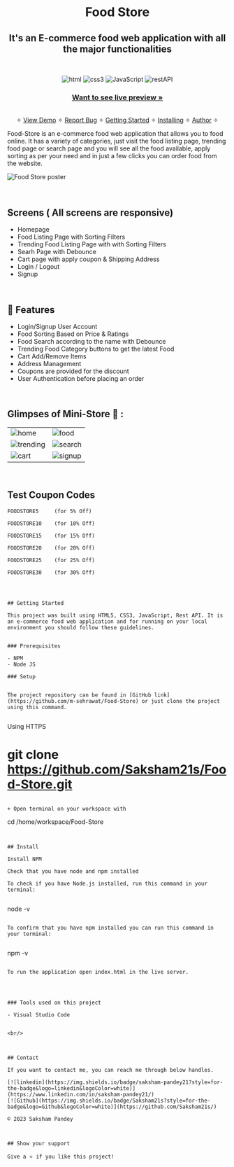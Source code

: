<h1 align="center">Food Store</h1> 

<h2 align="center">It's an E-commerce food web application with all the major functionalities</h2>

<br />
<p align="center">
    <img src="https://img.shields.io/badge/HTML5-E34F26?style=for-the-badge&logo=html5&logoColor=white" alt="html"/>
    <img src="https://img.shields.io/badge/CSS3-1572B6?style=for-the-badge&logo=css3&logoColor=white" alt="css3"/> 
    <img src="https://img.shields.io/badge/JavaScript-323330?style=for-the-badge&logo=javascript&logoColor=F7DF1E" alt="JavaScript" />
    <img src="https://img.shields.io/badge/Rest_API-02303A?style=for-the-badge&logo=react-router&logoColor=white" alt="restAPI"/>
</p>

<h3 align="center"><a href="https://mohit-foodstore.netlify.app/"><strong>Want to see live preview »</strong></a></h3>

<p align="center"> 
    <br />&#10023;
    <a href="#Demo">View Demo</a>   &#10023;  
    <a href="https://github.com/Saksham21s/Food-Store/issues">Report Bug</a>    &#10023;
    <a href="#Getting-Started">Getting Started</a> &#10023; <a href="#Install">Installing</a> &#10023;    
    <a href="#Contact">Author</a> &#10023;
  </p>
  
  Food-Store is an e-commerce food web application that allows you to food online. It has a variety of categories, just visit the food listing page, trending food page or search page and you will see all the food available, apply sorting as per your need and in just a few clicks you can order food from the website.
  
 
  
  ![Food Store poster](https://user-images.githubusercontent.com/91532881/173183420-17fb3716-7907-4e0d-b287-c7f415e19ec4.png)

  
  <br />
  
  ## Screens ( All screens are responsive)
   - Homepage
   - Food Listing Page with Sorting Filters
   - Trending Food Listing Page with with Sorting Filters 
   - Searh Page with Debounce
   - Cart page with apply coupon & Shipping Address 
   - Login / Logout
   - Signup


<br />


## 🚀 Features
- Login/Signup User Account
- Food Sorting Based on Price & Ratings
- Food Search according to the name with Debounce
- Trending Food Category buttons to get the latest Food
- Cart Add/Remove Items
- Address Management
- Coupons are provided for the discount
- User Authentication before placing an order

<br />

## Glimpses of Mini-Store 🙈 :


<table>
  <tr>
    <td><img src="https://user-images.githubusercontent.com/91532881/173182982-f6999b5f-cbbb-443e-81ea-0723fa104ba2.jpeg" alt="home" /></td>
    <td><img src="https://user-images.githubusercontent.com/91532881/173183004-30d027d1-7edc-4901-b56d-bd5e9f1794af.jpeg" alt="food" /></td>
  </tr>
  <tr>
    <td><img src="https://user-images.githubusercontent.com/91532881/173183016-b2e1f432-0fb8-4b59-8c51-1764a6e9702d.jpeg" alt="trending" /></td>
    <td><img src="https://user-images.githubusercontent.com/91532881/173183032-0e675e3c-3b8b-4d67-9854-abe2c837701a.jpeg" alt="search" /></td>
  </tr>
  <tr>
    <td><img src="https://user-images.githubusercontent.com/91532881/173183042-5b1bce60-5ceb-41ee-a95a-f92ce2214f85.jpeg" alt="cart" /></td>
    <td><img src="https://user-images.githubusercontent.com/91532881/173183058-d71be787-254c-4dbe-b4d9-f5d21aa3101d.jpeg" alt="signup" /></td>
  </tr>
</table>

<br />

## Test Coupon Codes
```
FOODSTORE5     (for 5% Off)

FOODSTORE10    (for 10% Off)

FOODSTORE15    (for 15% Off)

FOODSTORE20    (for 20% Off)

FOODSTORE25    (for 25% Off)

FOODSTORE30    (for 30% Off)




## Getting Started

This project was built using HTML5, CSS3, JavaScript, Rest API. It is an e-commerce food web application and for running on your local environment you should follow these guidelines.


### Prerequisites

- NPM 
- Node JS

### Setup


The project repository can be found in [GitHub link](https://github.com/m-sehrawat/Food-Store) or just clone the project using this command. 


```
Using HTTPS

# git clone  https://github.com/Saksham21s/Food-Store.git
```

+ Open terminal on your workspace with

```
cd /home/workspace/Food-Store
```


## Install

Install NPM

Check that you have node and npm installed

To check if you have Node.js installed, run this command in your terminal:


```
node -v
```

To confirm that you have npm installed you can run this command in your terminal:


```
npm -v
```

To run the application open index.html in the live server.




### Tools used on this project

- Visual Studio Code


<br/>



## Contact

If you want to contact me, you can reach me through below handles.

[![linkedin](https://img.shields.io/badge/saksham-pandey21?style=for-the-badge&logo=linkedin&logoColor=white)](https://www.linkedin.com/in/saksham-pandey21/)
[![Github](https://img.shields.io/badge/Saksham21s?style=for-the-badge&logo=Github&logoColor=white)](https://github.com/Saksham21s/)

© 2023 Saksham Pandey



## Show your support

Give a ⭐️ if you like this project!
